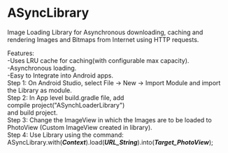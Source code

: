 # ASyncLibrary
Image Loading Library for Asynchronous downloading, caching and rendering Images and Bitmaps from Internet using HTTP requests. 

Features:<br />
-Uses LRU cache for caching(with configurable max capacity).<br />
-Asynchronous loading.<br />
-Easy to Integrate into Android apps.<br />
      Step 1: On Android Studio, select File -> New -> Import Module and import the Library as module.<br />
      Step 2: In App level build.gradle file, add<br />
                compile project("ASynchLoaderLibrary")<br />
                    and build project.<br />
      Step 3: Change the ImageView in which the Images are to be loaded to PhotoView (Custom ImageView created in library).<br />
      Step 4: Use Library using the command:<br />
                  ASyncLibrary.with(***Context***).load(***URL_String***).into(***Target_PhotoView***);<br />
